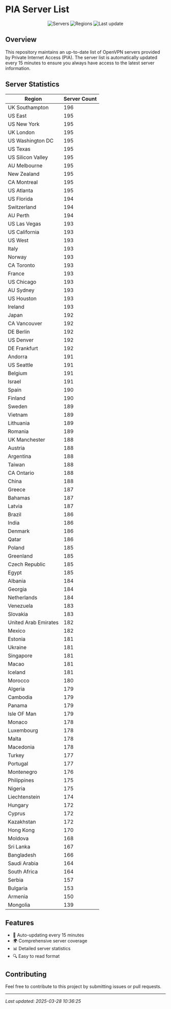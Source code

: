 # PIA Server List

<div align="center">

![Servers](https://img.shields.io/badge/servers-17,847-blue)
![Regions](https://img.shields.io/badge/regions-97-blue)
![Last update](https://img.shields.io/badge/Last_Updated-March_28_2025_05:36_EST-blue)

</div>

## Overview
This repository maintains an up-to-date list of OpenVPN servers provided by Private Internet Access (PIA). The server list is automatically updated every 15 minutes to ensure you always have access to the latest server information.

## Server Statistics
| Region | Server Count |
|--------|--------------|
| UK Southampton                 | 196          |
| US East                        | 195          |
| US New York                    | 195          |
| UK London                      | 195          |
| US Washington DC               | 195          |
| US Texas                       | 195          |
| US Silicon Valley              | 195          |
| AU Melbourne                   | 195          |
| New Zealand                    | 195          |
| CA Montreal                    | 195          |
| US Atlanta                     | 195          |
| US Florida                     | 194          |
| Switzerland                    | 194          |
| AU Perth                       | 194          |
| US Las Vegas                   | 193          |
| US California                  | 193          |
| US West                        | 193          |
| Italy                          | 193          |
| Norway                         | 193          |
| CA Toronto                     | 193          |
| France                         | 193          |
| US Chicago                     | 193          |
| AU Sydney                      | 193          |
| US Houston                     | 193          |
| Ireland                        | 193          |
| Japan                          | 192          |
| CA Vancouver                   | 192          |
| DE Berlin                      | 192          |
| US Denver                      | 192          |
| DE Frankfurt                   | 192          |
| Andorra                        | 191          |
| US Seattle                     | 191          |
| Belgium                        | 191          |
| Israel                         | 191          |
| Spain                          | 190          |
| Finland                        | 190          |
| Sweden                         | 189          |
| Vietnam                        | 189          |
| Lithuania                      | 189          |
| Romania                        | 189          |
| UK Manchester                  | 188          |
| Austria                        | 188          |
| Argentina                      | 188          |
| Taiwan                         | 188          |
| CA Ontario                     | 188          |
| China                          | 188          |
| Greece                         | 187          |
| Bahamas                        | 187          |
| Latvia                         | 187          |
| Brazil                         | 186          |
| India                          | 186          |
| Denmark                        | 186          |
| Qatar                          | 186          |
| Poland                         | 185          |
| Greenland                      | 185          |
| Czech Republic                 | 185          |
| Egypt                          | 185          |
| Albania                        | 184          |
| Georgia                        | 184          |
| Netherlands                    | 184          |
| Venezuela                      | 183          |
| Slovakia                       | 183          |
| United Arab Emirates           | 182          |
| Mexico                         | 182          |
| Estonia                        | 181          |
| Ukraine                        | 181          |
| Singapore                      | 181          |
| Macao                          | 181          |
| Iceland                        | 181          |
| Morocco                        | 180          |
| Algeria                        | 179          |
| Cambodia                       | 179          |
| Panama                         | 179          |
| Isle OF Man                    | 179          |
| Monaco                         | 178          |
| Luxembourg                     | 178          |
| Malta                          | 178          |
| Macedonia                      | 178          |
| Turkey                         | 177          |
| Portugal                       | 177          |
| Montenegro                     | 176          |
| Philippines                    | 175          |
| Nigeria                        | 175          |
| Liechtenstein                  | 174          |
| Hungary                        | 172          |
| Cyprus                         | 172          |
| Kazakhstan                     | 172          |
| Hong Kong                      | 170          |
| Moldova                        | 168          |
| Sri Lanka                      | 167          |
| Bangladesh                     | 166          |
| Saudi Arabia                   | 164          |
| South Africa                   | 164          |
| Serbia                         | 157          |
| Bulgaria                       | 153          |
| Armenia                        | 150          |
| Mongolia                       | 139          |

## Features
- 🔄 Auto-updating every 15 minutes
- 🌍 Comprehensive server coverage
- 📊 Detailed server statistics
- 🔍 Easy to read format

## Contributing
Feel free to contribute to this project by submitting issues or pull requests.

---
*Last updated: 2025-03-28 10:36:25*